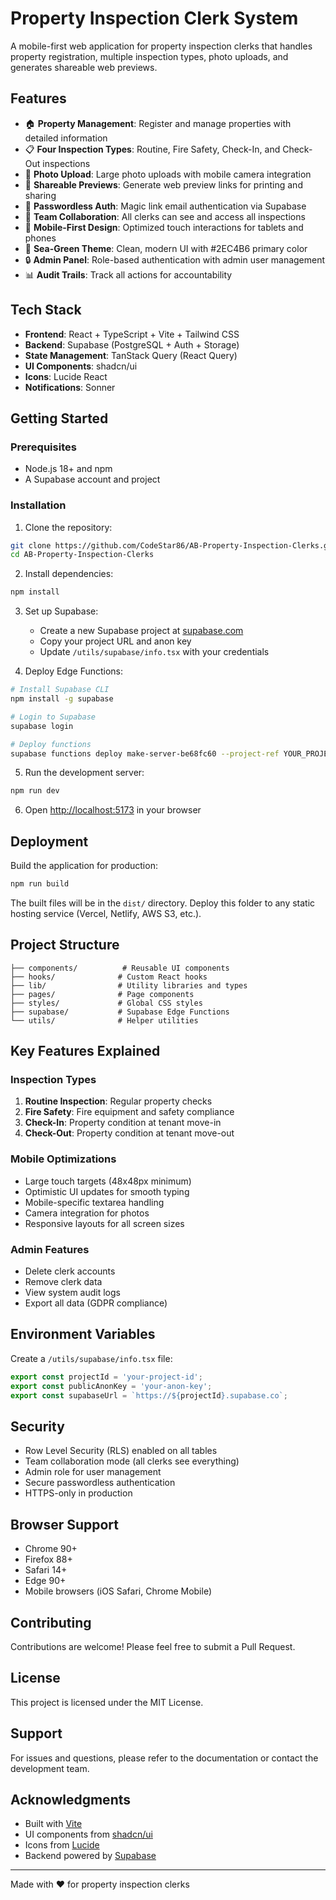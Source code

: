 # Property Inspection Clerk System

A mobile-first web application for property inspection clerks that handles property registration, multiple inspection types, photo uploads, and generates shareable web previews.

## Features

- 🏠 **Property Management**: Register and manage properties with detailed information
- 📋 **Four Inspection Types**: Routine, Fire Safety, Check-In, and Check-Out inspections
- 📸 **Photo Upload**: Large photo uploads with mobile camera integration
- 🔗 **Shareable Previews**: Generate web preview links for printing and sharing
- 🔐 **Passwordless Auth**: Magic link email authentication via Supabase
- 👥 **Team Collaboration**: All clerks can see and access all inspections
- 📱 **Mobile-First Design**: Optimized touch interactions for tablets and phones
- 🎨 **Sea-Green Theme**: Clean, modern UI with #2EC4B6 primary color
- 🔒 **Admin Panel**: Role-based authentication with admin user management
- 📊 **Audit Trails**: Track all actions for accountability

## Tech Stack

- **Frontend**: React + TypeScript + Vite + Tailwind CSS
- **Backend**: Supabase (PostgreSQL + Auth + Storage)
- **State Management**: TanStack Query (React Query)
- **UI Components**: shadcn/ui
- **Icons**: Lucide React
- **Notifications**: Sonner

## Getting Started

### Prerequisites

- Node.js 18+ and npm
- A Supabase account and project

### Installation

1. Clone the repository:
```bash
git clone https://github.com/CodeStar86/AB-Property-Inspection-Clerks.git
cd AB-Property-Inspection-Clerks
```

2. Install dependencies:
```bash
npm install
```

3. Set up Supabase:
   - Create a new Supabase project at [supabase.com](https://supabase.com)
   - Copy your project URL and anon key
   - Update `/utils/supabase/info.tsx` with your credentials

4. Deploy Edge Functions:
```bash
# Install Supabase CLI
npm install -g supabase

# Login to Supabase
supabase login

# Deploy functions
supabase functions deploy make-server-be68fc60 --project-ref YOUR_PROJECT_REF
```

5. Run the development server:
```bash
npm run dev
```

6. Open [http://localhost:5173](http://localhost:5173) in your browser

## Deployment

Build the application for production:

```bash
npm run build
```

The built files will be in the `dist/` directory. Deploy this folder to any static hosting service (Vercel, Netlify, AWS S3, etc.).

## Project Structure

```
├── components/          # Reusable UI components
├── hooks/              # Custom React hooks
├── lib/                # Utility libraries and types
├── pages/              # Page components
├── styles/             # Global CSS styles
├── supabase/           # Supabase Edge Functions
└── utils/              # Helper utilities
```

## Key Features Explained

### Inspection Types

1. **Routine Inspection**: Regular property checks
2. **Fire Safety**: Fire equipment and safety compliance
3. **Check-In**: Property condition at tenant move-in
4. **Check-Out**: Property condition at tenant move-out

### Mobile Optimizations

- Large touch targets (48x48px minimum)
- Optimistic UI updates for smooth typing
- Mobile-specific textarea handling
- Camera integration for photos
- Responsive layouts for all screen sizes

### Admin Features

- Delete clerk accounts
- Remove clerk data
- View system audit logs
- Export all data (GDPR compliance)

## Environment Variables

Create a `/utils/supabase/info.tsx` file:

```typescript
export const projectId = 'your-project-id';
export const publicAnonKey = 'your-anon-key';
export const supabaseUrl = `https://${projectId}.supabase.co`;
```

## Security

- Row Level Security (RLS) enabled on all tables
- Team collaboration mode (all clerks see everything)
- Admin role for user management
- Secure passwordless authentication
- HTTPS-only in production

## Browser Support

- Chrome 90+
- Firefox 88+
- Safari 14+
- Edge 90+
- Mobile browsers (iOS Safari, Chrome Mobile)

## Contributing

Contributions are welcome! Please feel free to submit a Pull Request.

## License

This project is licensed under the MIT License.

## Support

For issues and questions, please refer to the documentation or contact the development team.

## Acknowledgments

- Built with [Vite](https://vitejs.dev/)
- UI components from [shadcn/ui](https://ui.shadcn.com/)
- Icons from [Lucide](https://lucide.dev/)
- Backend powered by [Supabase](https://supabase.com/)

---

Made with ❤️ for property inspection clerks
